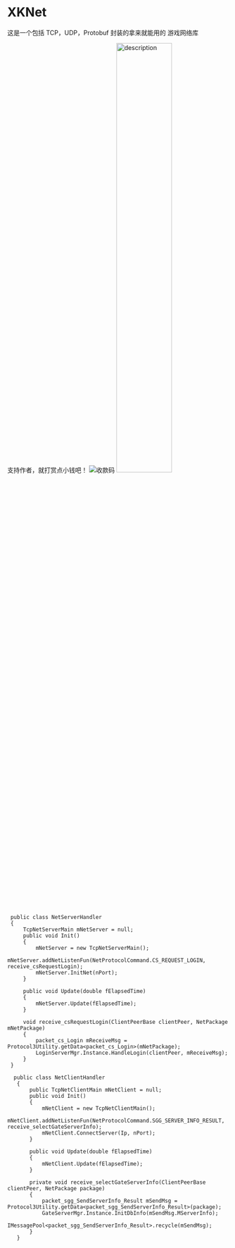 # XKNet
这是一个包括 TCP，UDP，Protobuf 封装的拿来就能用的 游戏网络库

支持作者，就打赏点小钱吧！
![收款码](https://github.com/825126369/XKNet/blob/main/Image/%E6%94%AF%E6%8C%81%E4%BD%9C%E8%80%85%E6%94%B6%E6%AC%BE%E7%A0%81.jpg)
<img src="https://github.com/825126369/XKNet/blob/main/Image/%E6%94%AF%E6%8C%81%E4%BD%9C%E8%80%85%E6%94%B6%E6%AC%BE%E7%A0%81.jpg" alt="description" width="50%" />

```Example:

 public class NetServerHandler
 {
     TcpNetServerMain mNetServer = null;
     public void Init()
     {
         mNetServer = new TcpNetServerMain();
         mNetServer.addNetListenFun(NetProtocolCommand.CS_REQUEST_LOGIN, receive_csRequestLogin);
         mNetServer.InitNet(nPort);
     }

     public void Update(double fElapsedTime)
     {
         mNetServer.Update(fElapsedTime);
     }

     void receive_csRequestLogin(ClientPeerBase clientPeer, NetPackage mNetPackage)
     {
         packet_cs_Login mReceiveMsg = Protocol3Utility.getData<packet_cs_Login>(mNetPackage);
         LoginServerMgr.Instance.HandleLogin(clientPeer, mReceiveMsg);
     }
 }

  public class NetClientHandler
   {
       public TcpNetClientMain mNetClient = null;
       public void Init()
       {
           mNetClient = new TcpNetClientMain();
           mNetClient.addNetListenFun(NetProtocolCommand.SGG_SERVER_INFO_RESULT, receive_selectGateServerInfo);
           mNetClient.ConnectServer(Ip, nPort);
       }

       public void Update(double fElapsedTime)
       {
           mNetClient.Update(fElapsedTime);
       }

       private void receive_selectGateServerInfo(ClientPeerBase clientPeer, NetPackage package)
       {
           packet_sgg_SendServerInfo_Result mSendMsg = Protocol3Utility.getData<packet_sgg_SendServerInfo_Result>(package);
           GateServerMgr.Instance.InitDbInfo(mSendMsg.MServerInfo);
           IMessagePool<packet_sgg_SendServerInfo_Result>.recycle(mSendMsg);
       }
   }
```
